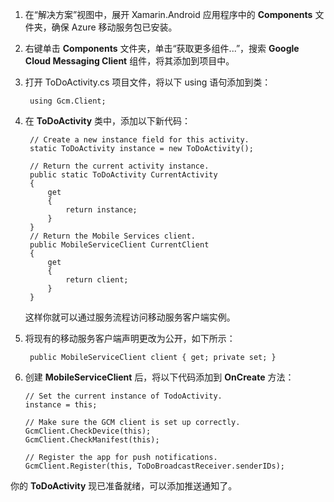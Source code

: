 
1. 在“解决方案”视图中，展开 Xamarin.Android 应用程序中的 **Components** 文件夹，确保 Azure 移动服务包已安装。 

2. 右键单击 **Components** 文件夹，单击“获取更多组件...”，搜索 **Google Cloud Messaging Client** 组件，将其添加到项目中。

1. 打开 ToDoActivity.cs 项目文件，将以下 using 语句添加到类：

		using Gcm.Client;

2. 在 **ToDoActivity** 类中，添加以下新代码： 

        // Create a new instance field for this activity.
        static ToDoActivity instance = new ToDoActivity();

        // Return the current activity instance.
        public static ToDoActivity CurrentActivity
        {
            get
            {
                return instance;
            }
        }
        // Return the Mobile Services client.
        public MobileServiceClient CurrentClient
        {
            get
            {
                return client;
            }
        }

	这样你就可以通过服务流程访问移动服务客户端实例。

3. 将现有的移动服务客户端声明更改为公开，如下所示：

		public MobileServiceClient client { get; private set; }

4.	创建 **MobileServiceClient** 后，将以下代码添加到 **OnCreate** 方法：

        // Set the current instance of TodoActivity.
        instance = this;

        // Make sure the GCM client is set up correctly.
        GcmClient.CheckDevice(this);
        GcmClient.CheckManifest(this);

        // Register the app for push notifications.
        GcmClient.Register(this, ToDoBroadcastReceiver.senderIDs);

你的 **ToDoActivity** 现已准备就绪，可以添加推送通知了。

<!---HONumber=74-->